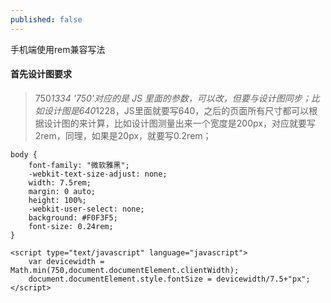 ```yaml
---
published: false
---
```

手机端使用rem兼容写法


#### 首先设计图要求

>750*1334 '750'对应的是 JS 里面的参数，可以改，但要与设计图同步；比如设计图是640*1228，JS里面就要写640，之后的页面所有尺寸都可以根据设计图的来计算，比如设计图测量出来一个宽度是200px，对应就要写2rem，同理，如果是20px，就要写0.2rem；

```
body {
    font-family: "微软雅黑";
    -webkit-text-size-adjust: none;
    width: 7.5rem;
    margin: 0 auto;
    height: 100%;
    -webkit-user-select: none;
    background: #F0F3F5;
    font-size: 0.24rem;
}
```


```
<script type="text/javascript" language="javascript">
	var devicewidth = Math.min(750,document.documentElement.clientWidth);
	document.documentElement.style.fontSize = devicewidth/7.5+"px";
</script>
```